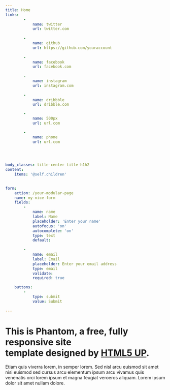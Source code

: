 ```yaml
---
title: Home
links:
        -
            name: twitter
            url: twitter.com
           
        -
            name: github
            url: https://github.com/youraccount
          
        -
            name: facebook
            url: facebook.com
            
        -
            name: instagram
            url: instagram.com
            
        -
            name: dribbble
            url: dribble.com

        -
            name: 500px
            url: url.com

        -
            name: phone
            url: url.com
        


            
body_classes: title-center title-h1h2
content:
    items: '@self.children'
    

form:
    action: /your-modular-page
    name: my-nice-form
    fields:
        -
            name: name
            label: Name
            placeholder: 'Enter your name'
            autofocus: 'on'
            autocomplete: 'on'
            type: text
            default: 
               
        -
            name: email
            label: Email
            placeholder: Enter your email address
            type: email
            validate:
            required: true

    buttons:
        -
            type: submit
            value: Submit
    
---
```




# This is Phantom, a free, fully responsive site </br> template designed by <a href="http://html5up.net">HTML5 UP</a>.


Etiam quis viverra lorem, in semper lorem. Sed nisl arcu euismod sit amet nisi euismod sed cursus arcu elementum ipsum arcu vivamus quis venenatis orci lorem ipsum et magna feugiat veroeros aliquam. Lorem ipsum dolor sit amet nullam dolore.
